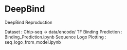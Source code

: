 # DeepBind
DeepBind Reproduction

Dataset : Chip-seq -> data/encode/
TF Binding Prediction : Binding_Prediction.ipynb
Sequence Logo Plotting : seq_logo_from_model.ipynb
